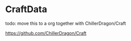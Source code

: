 # CraftData
todo: move this to a org together with ChillerDragon/Craft

https://github.com/ChillerDragon/Craft
